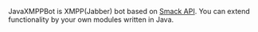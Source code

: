 JavaXMPPBot is XMPP(Jabber) bot based on [Smack API](http://www.igniterealtime.org/projects/smack/). You can extend functionality by your own modules written in Java.